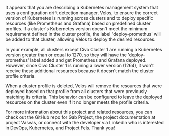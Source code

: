  It appears that you are describing a Kubernetes management system that uses a configuration drift detection manager, Velos, to ensure the correct version of Kubernetes is running across clusters and to deploy specific resources (like Prometheus and Grafana) based on predefined cluster profiles. If a cluster's Kubernetes version doesn't meet the minimum requirement defined in the cluster profile, the label 'deploy-promethus' will be added to that cluster, allowing Velos to deploy the desired resources.

In your example, all clusters except Civo Cluster 1 are running a Kubernetes version greater than or equal to 1270, so they will have the 'deploy-promethus' label added and get Prometheus and Grafana deployed. However, since Civo Cluster 1 is running a lower version (1264), it won't receive these additional resources because it doesn't match the cluster profile criteria.

When a cluster profile is deleted, Velos will remove the resources that were deployed based on that profile from all clusters that were previously matching its criteria. This behavior can be configured to leave the deployed resources on the cluster even if it no longer meets the profile criteria.

For more information about this project and related resources, you can check out the GitHub repo for Gab Project, the project documentation at project Vasvas, or connect with the developer via LinkedIn who is interested in DevOps, Kubernetes, and Project Fels. Thank you!
